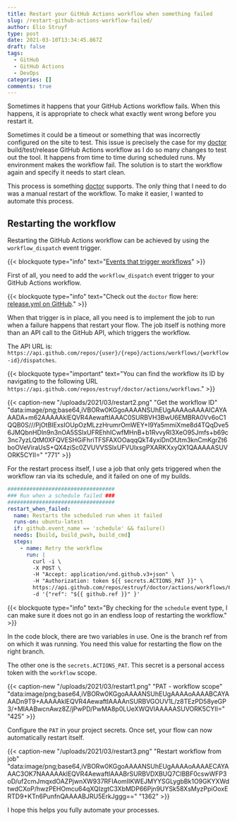 ```yaml
---
title: Restart your GitHub Actions workflow when something failed
slug: /restart-github-actions-workflow-failed/
author: Elio Struyf
type: post
date: 2021-03-10T13:34:45.867Z
draft: false
tags:
  - GitHub
  - GitHub Actions
  - DevOps
categories: []
comments: true
---
```


Sometimes it happens that your GitHub Actions workflow fails. When this happens, it is appropriate to check what exactly went wrong before you restart it. 

Sometimes it could be a timeout or something that was incorrectly configured on the site to test. This issue is precisely the case for my [doctor](https://getdoctor.io) build/test/release GitHub Actions workflow as I do so many changes to test out the tool. It happens from time to time during scheduled runs. My environment makes the workflow fail. The solution is to start the workflow again and specify it needs to start clean.

This process is something [doctor](https://getdoctor.io) supports. The only thing that I need to do was a manual restart of the workflow. To make it easier, I wanted to automate this process.

## Restarting the workflow

Restarting the GitHub Actions workflow can be achieved by using the `workflow_dispatch` event trigger.

{{< blockquote type="info" text="[Events that trigger workflows](https://docs.github.com/en/actions/reference/events-that-trigger-workflows)" >}}

First of all, you need to add the `workflow_dispatch` event trigger to your GitHub Actions workflow.

{{< blockquote type="info" text="Check out the `doctor` flow here: [release.yml on GitHub](https://github.com/estruyf/doctor/blob/main/.github/workflows/release.yml)." >}}

When that trigger is in place, all you need is to implement the job to run when a failure happens that restart your flow. The job itself is nothing more than an API call to the GitHub API, which triggers the workflow. 

The API URL is: `https://api.github.com/repos/{user}/{repo}/actions/workflows/{workflow-id}/dispatches`.

{{< blockquote type="important" text="You can find the workflow its ID by navigating to the following URL `https://api.github.com/repos/estruyf/doctor/actions/workflows`." >}}

{{< caption-new "/uploads/2021/03/restart2.png" "Get the workflow ID"  "data:image/png;base64,iVBORw0KGgoAAAANSUhEUgAAAAoAAAAICAYAAADA+m62AAAAAklEQVR4AewaftIAAAC0SURBVH3BwU6EMBRA0Vv6oC1QQB0S///PjOtBIExsIOUpOzMLzzHrumrOmWEY+I9Ya5mmiXme8d4TQqDve56JMQbnHDln9n3nOA5SSlxUFREhhICwfMHnB+b1RvvyRl3XeO95Jmfs+b69c3nc7yzLQtM0XFQVESHGiFhriTFSFAXOOaqqQkT4yxiDnOfJtm3knCmKgrZt6boOVeViraUsS+QX4ziSc0ZVUVVSSlxUFVUlxsgPXARKXxyQX1QAAAAASUVORK5CYII=" "771" >}}

For the restart process itself, I use a job that only gets triggered when the workflow ran via its schedule, and it failed on one of my builds.

```yaml
##################################
### Run when a schedule failed ###
##################################
restart_when_failed:
  name: Restarts the scheduled run when it failed
  runs-on: ubuntu-latest
  if: github.event_name == 'schedule' && failure()
  needs: [build, build_pwsh, build_cmd]
  steps:
    - name: Retry the workflow
      run: |
        curl -i \
        -X POST \
        -H "Accept: application/vnd.github.v3+json" \
        -H "Authorization: token ${{ secrets.ACTIONS_PAT }}" \
        https://api.github.com/repos/estruyf/doctor/actions/workflows/6155745/dispatches \
        -d '{"ref": "${{ github.ref }}" }'
```

{{< blockquote type="info" text="By checking for the `schedule` event type, I can make sure it does not go in an endless loop of restarting the workflow." >}}

In the code block, there are two variables in use. One is the branch ref from on which it was running. You need this value for restarting the flow on the right branch. 

The other one is the `secrets.ACTIONS_PAT`. This secret is a personal access token with the `workflow` scope.

{{< caption-new "/uploads/2021/03/restart1.png" "PAT - workflow scope"  "data:image/png;base64,iVBORw0KGgoAAAANSUhEUgAAAAoAAAABCAYAAADn9T9+AAAAAklEQVR4AewaftIAAAAnSURBVGOUV1L/z8TEzPD58yeGP3/+MIAABwcnAwz8Z/jPwPD/PwMA8p0LUeXWQVIAAAAASUVORK5CYII=" "425" >}}

Configure the `PAT` in your project secrets. Once set, your flow can now automatically restart itself.

{{< caption-new "/uploads/2021/03/restart3.png" "Restart workflow from job"  "data:image/png;base64,iVBORw0KGgoAAAANSUhEUgAAAAoAAAAECAYAAAC3OK7NAAAAAklEQVR4AewaftIAAABrSURBVDXBUQ7CIBBF0cswWFP3oD/uf2cmJmqxdOAZPjwnXW937RFIAomIIKWEJMYYSGLygbBk1O9GKYXWdtwdCXoP/hwzPEHOmcu64qXQIzgtC3XbMDP66Pjn9UYSk58XsMyzPpiOoxERTD9+KTn6PunfnQAAAABJRU5ErkJggg==" "1362" >}}

I hope this helps you fully automate your processes.
